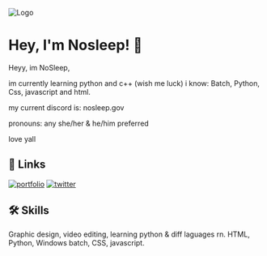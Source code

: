 ![Logo](https://media-hosting.imagekit.io//729bf703026b4d60/1920%20x%201080%20pc%20wallpaper.jfif?Expires=1835159145&Key-Pair-Id=K2ZIVPTIP2VGHC&Signature=KBhp8eJ7OpRvQlDr8qUjF08tMzRG1jcD2BIbrug99AbZwnPmUQwIpdt5CHrDScv9~Mzw775X5OM6LlWmHWFnUjQleVVpzRDwixWdam44wAKsAs0IJEzM03jmlq2hwXfnlTeRVtLxOaVZVYhLngqhjOhqHbyZEIbMo-oVxCs9Z~ZqkOw~IFpoLlTKSDdqM3JxhnPvG0QKoWd6BcrvMebp1IWx7~aF0bPMyP0dNHlhRvChtb5QoqLDInB63tqhnI0o5xyo0NV4Jnqi8WkzrNBtc1Uu945UK4-A4RMd4ZNGczjDd3K8fdQwR9OwA57t55TpWp6pjWHYAHbP7-mJU6toyA__)

# Hey, I'm Nosleep! 👋

Heyy, im NoSleep,

im currently learning python and c++ (wish me luck)
i know: Batch, Python, Css, javascript and html.

my current discord is: nosleep.gov

pronouns: any
she/her & he/him preferred

love yall
## 🔗 Links
[![portfolio](https://cdn.discordapp.com/attachments/1346534998131347507/1348688281524637828/Untitled_design.png?ex=67d05f57&is=67cf0dd7&hm=e94cc94c7019819c76414df65c6a9cf25d7f68e054ee8486f1999f45772953df&)](https://cash.app/$yoyoyo1214)
[![twitter](https://img.shields.io/badge/twitter-1DA1F2?style=for-the-badge&logo=twitter&logoColor=white)](https://x.com/Fw_Slaughter)


## 🛠 Skills
Graphic design, video editing, learning python & diff laguages rn.
HTML, Python, Windows batch, CSS, javascript.

